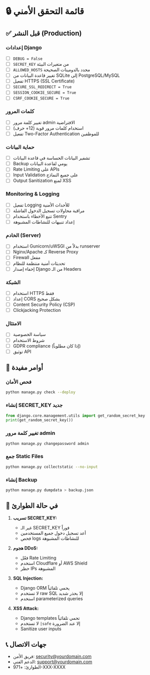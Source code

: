 # 🔒 قائمة التحقق الأمني

## ✅ قبل النشر (Production)

### إعدادات Django
- [ ] `DEBUG = False`
- [ ] `SECRET_KEY` من متغيرات البيئة
- [ ] `ALLOWED_HOSTS` محدد بالدومينات الصحيحة
- [ ] تغيير قاعدة البيانات من SQLite إلى PostgreSQL/MySQL
- [ ] تفعيل HTTPS (SSL Certificate)
- [ ] `SECURE_SSL_REDIRECT = True`
- [ ] `SESSION_COOKIE_SECURE = True`
- [ ] `CSRF_COOKIE_SECURE = True`

### كلمات المرور
- [ ] تغيير كلمة مرور admin الافتراضية
- [ ] استخدام كلمات مرور قوية (12+ حرف)
- [ ] تفعيل Two-Factor Authentication للموظفين

### حماية البيانات
- [ ] تشفير البيانات الحساسة في قاعدة البيانات
- [ ] Backup يومي لقاعدة البيانات
- [ ] Rate Limiting على APIs
- [ ] Input Validation على جميع النماذج
- [ ] Output Sanitization لمنع XSS

### Monitoring & Logging
- [ ] تفعيل Logging للأحداث الأمنية
- [ ] مراقبة محاولات تسجيل الدخول الفاشلة
- [ ] تتبع الأخطاء باستخدام Sentry
- [ ] إعداد تنبيهات للنشاطات المشبوهة

### الخادم (Server)
- [ ] استخدام Gunicorn/uWSGI بدلاً من runserver
- [ ] Nginx/Apache كـ Reverse Proxy
- [ ] Firewall مفعل
- [ ] تحديثات أمنية منتظمة للنظام
- [ ] إخفاء إصدار Django من الـ Headers

### الشبكة
- [ ] استخدام HTTPS فقط
- [ ] إعداد CORS بشكل صحيح
- [ ] Content Security Policy (CSP)
- [ ] Clickjacking Protection

### الامتثال
- [ ] سياسة الخصوصية
- [ ] شروط الاستخدام
- [ ] GDPR compliance (إذا كان مطلوباً)
- [ ] توثيق API

## 🔧 أوامر مفيدة

### فحص الأمان
```bash
python manage.py check --deploy
```

### إنشاء SECRET_KEY جديد
```python
from django.core.management.utils import get_random_secret_key
print(get_random_secret_key())
```

### تغيير كلمة مرور admin
```bash
python manage.py changepassword admin
```

### جمع Static Files
```bash
python manage.py collectstatic --no-input
```

### إنشاء Backup
```bash
python manage.py dumpdata > backup.json
```

## 🚨 في حالة الطوارئ

1. **تسريب SECRET_KEY:**
   - غير الـ SECRET_KEY فوراً
   - أعد تسجيل دخول جميع المستخدمين
   - فحص logs للنشاطات المشبوهة

2. **هجوم DDoS:**
   - فعّل Rate Limiting
   - استخدم Cloudflare أو AWS Shield
   - حظر IPs المشبوهة

3. **SQL Injection:**
   - Django ORM يحمي تلقائياً
   - لا تستخدم raw SQL إلا بحذر شديد
   - استخدم parameterized queries

4. **XSS Attack:**
   - Django templates تحمي تلقائياً
   - لا تستخدم `|safe` إلا عند الضرورة
   - Sanitize user inputs

## 📞 جهات الاتصال

- فريق الأمن: security@yourdomain.com
- الدعم الفني: support@yourdomain.com
- الطوارئ: +971-XXX-XXXX
